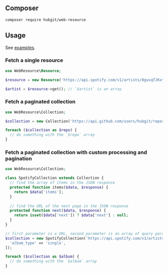 ## Composer

```bash
composer require hubgit/web-resource
```

## Usage

See [examples](https://github.com/hubgit/web-resource-php/tree/master/examples).

### Fetch a single resource

```php
use WebResource\Resource;

$resource = new Resource('https://api.spotify.com/v1/artists/0gusqTJKxtU1UTmNRMHZcv');

$artist = $resource->get(); // `$artist` is an array
```

### Fetch a paginated collection

```php
use WebResource\Collection;

$collection = new Collection('https://api.github.com/users/hubgit/repos');

foreach ($collection as $repo) {
  // do something with the `$repo` array
}
```

### Fetch a paginated collection with custom processing and pagination

```php
use WebResource\Collection;

class SpotifyCollection extends Collection {
  // find the array of items in the JSON response
  protected function items($data, $response) {
    return $data['items'];
  }
  
  // find the URL of the next page in the JSON response
  protected function next($data, $response) {
    return isset($data['next']) ? $data['next'] : null;
  }
}

// first parameter is a URL, second parameter is an array of query parameters
$collection = new SpotifyCollection('https://api.spotify.com/v1/artists/0gusqTJKxtU1UTmNRMHZcv/albums', [
  'album_type' => 'single',
]);

foreach ($collection as $album) {
  // do something with the `$album` array
}
```

